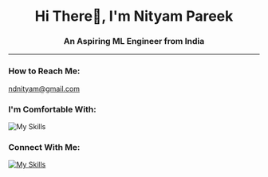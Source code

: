 <center><h1>Hi There👋, I'm Nityam Pareek</h1></center>
<center><h3>An Aspiring ML Engineer from India</h3></center>
<hr>

### How to Reach Me: 
ndnityam@gmail.com
### I'm Comfortable With:
![My Skills](https://skillicons.dev/icons?i=c,cpp,py,r,pytorch,tensorflow,mysql,html)
### Connect With Me:
[![My Skills](https://skillicons.dev/icons?i=linkedin)](https://www.linkedin.com/in/nityampareek/)
